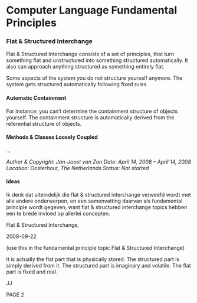 ﻿Computer Language Fundamental Principles
========================================

### **Flat & Structured Interchange**
Flat & Structured Interchange consists of a set of principles, that turn something flat and unstructured into something structured automatically. It also can approach anything structured as something entirely flat.

Some aspects of the system you do not structure yourself anymore. The system gets structured automatically following fixed rules. 
#### **Automatic Containment**
For instance: you can’t determine the containment structure of objects yourself. The containment structure is automatically derived from the referential structure of objects.
#### **Methods & Classes Loosely Coupled**
…



*Author & Copyright: Jan-Joost van Zon        Date: April 14, 2008 – April 14, 2008        Location: Oosterhout, The Netherlands        Status: Not started*
#### **Ideas**
Ik denk dat uiteindelijk die flat & structured interchange verweefd wordt met alle andere onderwerpen, en een samenvatting daarvan als fundamental principle wordt gegeven, want flat & structured interchange topics hebben een te brede invloed op allerlei concepten.


Flat & Structured Interchange,

2008-09-22

(use this in the fundamental principle topic Flat & Structured Interchange)

It is actually the flat part that is physically stored. The structured part is simply derived from it. The structured part is imaginary and volatile. The flat part is fixed and real.

JJ

PAGE  2

